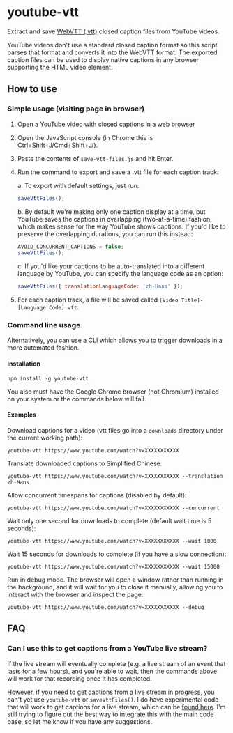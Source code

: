 # youtube-vtt

Extract and save [WebVTT (.vtt)](https://en.wikipedia.org/wiki/WebVTT) closed caption files from YouTube videos.

YouTube videos don't use a standard closed caption format so this script parses that format and converts it into the WebVTT format. The exported caption files can be used to display native captions in any browser supporting the HTML video element.

## How to use

### Simple usage (visiting page in browser)

1. Open a YouTube video with closed captions in a web browser
2. Open the JavaScript console (in Chrome this is Ctrl+Shift+J/Cmd+Shift+J/).
3. Paste the contents of `save-vtt-files.js` and hit Enter.
4. Run the command to export and save a .vtt file for each caption track:

    a. To export with default settings, just run:
    ```js
    saveVttFiles();
    ```
    b. By default we're making only one caption display at a time, but YouTube saves the captions in overlapping (two-at-a-time) fashion, which makes sense for the way YouTube shows captions. If you'd like to preserve the overlapping durations, you can run this instead:
    ```js
    AVOID_CONCURRENT_CAPTIONS = false;
    saveVttFiles();
    ```
    c. If you'd like your captions to be auto-translated into a different language by YouTube, you can specify the language code as an option:
    ```js
    saveVttFiles({ translationLanguageCode: 'zh-Hans' });
    ```
5. For each caption track, a file will be saved called `[Video Title]-[Language Code].vtt`.

### Command line usage

Alternatively, you can use a CLI which allows you to trigger downloads in a more automated fashion.

#### Installation

```console
npm install -g youtube-vtt
```

You also must have the Google Chrome browser (not Chromium) installed on your system or the commands below will fail.

#### Examples

Download captions for a video (vtt files go into a `downloads` directory under the current working path):

```console
youtube-vtt https://www.youtube.com/watch?v=XXXXXXXXXXX
```

Translate downloaded captions to Simplified Chinese:

```console
youtube-vtt https://www.youtube.com/watch?v=XXXXXXXXXXX --translation zh-Hans
```

Allow concurrent timespans for captions (disabled by default):

```console
youtube-vtt https://www.youtube.com/watch?v=XXXXXXXXXXX --concurrent
```

Wait only one second for downloads to complete (default wait time is 5 seconds):

```console
youtube-vtt https://www.youtube.com/watch?v=XXXXXXXXXXX --wait 1000
```

Wait 15 seconds for downloads to complete (if you have a slow connection):

```console
youtube-vtt https://www.youtube.com/watch?v=XXXXXXXXXXX --wait 15000
```

Run in debug mode. The browser will open a window rather than running in the background, and it will wait for you to close it manually, allowing you to interact with the browser and inspect the page.

```console
youtube-vtt https://www.youtube.com/watch?v=XXXXXXXXXXX --debug
```

## FAQ

### Can I use this to get captions from a YouTube live stream?

If the live stream will eventually complete (e.g. a live stream of an event that lasts for a few hours), and you're able to wait, then the commands above will work for that recording once it has completed.

However, if you need to get captions from a live stream in progress, you can't yet use `youtube-vtt` or `saveVttFiles()`. I do have experimental code that will work to get captions for a live stream, which can be [found here](https://github.com/benwiley4000/youtube-vtt/issues/1#issuecomment-705081967). I'm still trying to figure out the best way to integrate this with the main code base, so let me know if you have any suggestions.
